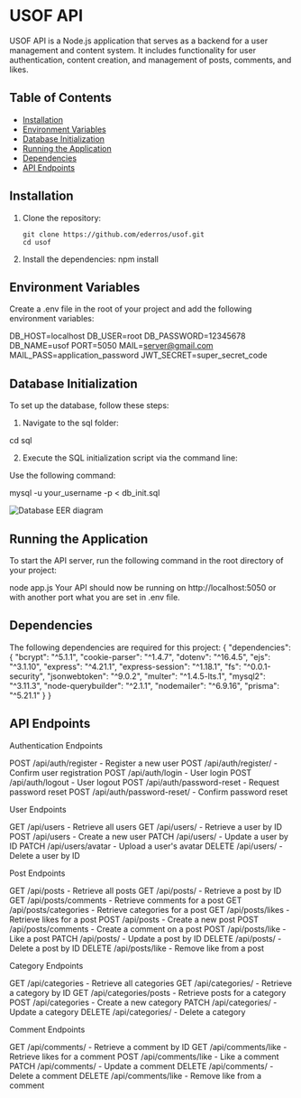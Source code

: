 # USOF API

USOF API is a Node.js application that serves as a backend for a user management and content system. It includes functionality for user authentication, content creation, and management of posts, comments, and likes.

## Table of Contents

- [Installation](#installation)
- [Environment Variables](#environment-variables)
- [Database Initialization](#database-initialization)
- [Running the Application](#running-the-application)
- [Dependencies](#dependencies)
- [API Endpoints](#api-endpoints)

## Installation

1. Clone the repository:
   ```  
   git clone https://github.com/ederros/usof.git
   cd usof

2. Install the dependencies:
npm install


## Environment Variables
Create a .env file in the root of your project and add the following environment variables:

DB_HOST=localhost
DB_USER=root
DB_PASSWORD=12345678
DB_NAME=usof
PORT=5050
MAIL=server@gmail.com
MAIL_PASS=application_password
JWT_SECRET=super_secret_code

## Database Initialization
To set up the database, follow these steps:

1. Navigate to the sql folder:

cd sql

2. Execute the SQL initialization script via the command line:

Use the following command:
 
mysql -u your_username -p < db_init.sql

![Database EER diagram](https://i.ibb.co/YftVpX1/image.png)  

## Running the Application
To start the API server, run the following command in the root directory of your project:

node app.js
Your API should now be running on http://localhost:5050 or with another port what you are set in .env file.

## Dependencies
The following dependencies are required for this project:
{
  "dependencies": {
    "bcrypt": "^5.1.1",
    "cookie-parser": "^1.4.7",
    "dotenv": "^16.4.5",
    "ejs": "^3.1.10",
    "express": "^4.21.1",
    "express-session": "^1.18.1",
    "fs": "^0.0.1-security",
    "jsonwebtoken": "^9.0.2",
    "multer": "^1.4.5-lts.1",
    "mysql2": "^3.11.3",
    "node-querybuilder": "^2.1.1",
    "nodemailer": "^6.9.16",
    "prisma": "^5.21.1"
  }
}

## API Endpoints

Authentication Endpoints

POST /api/auth/register - Register a new user
POST /api/auth/register/ - Confirm user registration
POST /api/auth/login - User login
POST /api/auth/logout - User logout
POST /api/auth/password-reset - Request password reset
POST /api/auth/password-reset/ - Confirm password reset

User Endpoints

GET /api/users - Retrieve all users
GET /api/users/ - Retrieve a user by ID
POST /api/users - Create a new user
PATCH /api/users/ - Update a user by ID
PATCH /api/users/avatar - Upload a user's avatar
DELETE /api/users/ - Delete a user by ID

Post Endpoints

GET /api/posts - Retrieve all posts
GET /api/posts/ - Retrieve a post by ID
GET /api/posts/comments - Retrieve comments for a post
GET /api/posts/categories - Retrieve categories for a post
GET /api/posts/likes - Retrieve likes for a post
POST /api/posts - Create a new post
POST /api/posts/comments - Create a comment on a post
POST /api/posts/like - Like a post
PATCH /api/posts/ - Update a post by ID
DELETE /api/posts/ - Delete a post by ID
DELETE /api/posts/like - Remove like from a post

Category Endpoints

GET /api/categories - Retrieve all categories
GET /api/categories/ - Retrieve a category by ID
GET /api/categories/posts - Retrieve posts for a category
POST /api/categories - Create a new category
PATCH /api/categories/ - Update a category
DELETE /api/categories/ - Delete a category

Comment Endpoints

GET /api/comments/ - Retrieve a comment by ID
GET /api/comments/like - Retrieve likes for a comment
POST /api/comments/like - Like a comment
PATCH /api/comments/ - Update a comment
DELETE /api/comments/ - Delete a comment
DELETE /api/comments/like - Remove like from a comment